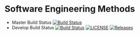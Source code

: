 # Software Engineering Methods

- Master Build Status
[![Build Status](https://travis-ci.com/Craig180885-napier/sem.svg?branch=main)](https://travis-ci.com/Craig180885-napier/sem)
- Develop Build Status [![Build Status](https://travis-ci.org/Craig180885-napier/sem.svg?branch=develop)](https://travis-ci.org/Craig180885-napier/sem)
[![LICENSE](https://img.shields.io/github/license/Craig180885-napier/sem.svg?style=flat-square)](https://github.com/Craig180885-napier/sem/blob/master/LICENSE)
[![Releases](https://img.shields.io/github/release/Craig180885-napier/sem/all.svg?style=flat-square)](https://github.com/Craig180885-napier/sem/releases)